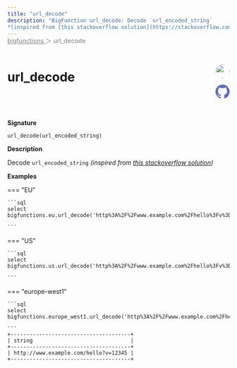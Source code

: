 ```yaml
---
title: "url_decode"
description: "BigFunction url_decode: Decode `url_encoded_string`
*(inspired from [this stackoverflow solution](https://stackoverflow.com/questions/13831391/bigquery-url-decode))*"
---
```


<span style="color: gray; position: relative; top: -1rem">
  <a href=".." style="color: gray">bigfunctions </a> ＞ url_decode
</span>

# url_decode


<div style="position: relative; top: -4rem; margin-bottom:  -2rem; text-align: right; z-index: 9999;">
  
  <a href="https://stackoverflow.com/users/5221944/mikhail-berlyant" title="Credits: Mikhail Berlyant" target="_blank">
    <img src="https://i.stack.imgur.com/iqXab.png?s=256&g=1" width="32" style=" border-radius: 50% !important">
  </a>
  
  <a href="url_decode.yaml" title="Edit on GitHub" target="_blank"><svg xmlns="http://www.w3.org/2000/svg" width="32" height="32" viewBox="0 0 24 24"><path fill="#5d6cc0" d="M12 0c-6.626 0-12 5.373-12 12 0 5.302 3.438 9.8 8.207 11.387.599.111.793-.261.793-.577v-2.234c-3.338.726-4.033-1.416-4.033-1.416-.546-1.387-1.333-1.756-1.333-1.756-1.089-.745.083-.729.083-.729 1.205.084 1.839 1.237 1.839 1.237 1.07 1.834 2.807 1.304 3.492.997.107-.775.418-1.305.762-1.604-2.665-.305-5.467-1.334-5.467-5.931 0-1.311.469-2.381 1.236-3.221-.124-.303-.535-1.524.117-3.176 0 0 1.008-.322 3.301 1.23.957-.266 1.983-.399 3.003-.404 1.02.005 2.047.138 3.006.404 2.291-1.552 3.297-1.23 3.297-1.23.653 1.653.242 2.874.118 3.176.77.84 1.235 1.911 1.235 3.221 0 4.609-2.807 5.624-5.479 5.921.43.372.823 1.102.823 2.222v3.293c0 .319.192.694.801.576 4.765-1.589 8.199-6.086 8.199-11.386 0-6.627-5.373-12-12-12z"/></svg></a>
</div>



**Signature** 
```
url_decode(url_encoded_string)
```

**Description**

Decode `url_encoded_string`
*(inspired from [this stackoverflow solution](https://stackoverflow.com/questions/13831391/bigquery-url-decode))*





**Examples**













=== "EU"

    ```sql
    select bigfunctions.eu.url_decode('http%3A%2F%2Fwww.example.com%2Fhello%3Fv%3D12345')
    
    ```




=== "US"

    ```sql
    select bigfunctions.us.url_decode('http%3A%2F%2Fwww.example.com%2Fhello%3Fv%3D12345')
    
    ```




=== "europe-west1"

    ```sql
    select bigfunctions.europe_west1.url_decode('http%3A%2F%2Fwww.example.com%2Fhello%3Fv%3D12345')
    
    ```









<pre style="margin-top: -1rem;">
<code style="padding-top: 0px; padding-bottom: 0px;">+--------------------------------------+
| string                               |
+--------------------------------------+
| http://www.example.com/hello?v=12345 |
+--------------------------------------+
</code>
</pre>









